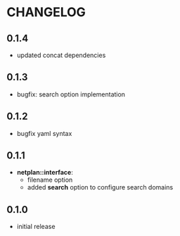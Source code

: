 # CHANGELOG

## 0.1.4

* updated concat dependencies

## 0.1.3

* bugfix: search option implementation

## 0.1.2

* bugfix yaml syntax

## 0.1.1

* **netplan::interface**:
  - filename option
  - added **search** option to configure search domains

## 0.1.0

* initial release
